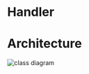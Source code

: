 Handler
========

Architecture
============

![class diagram](../../docs/diagrams/roopkotha_vela_handler.svg)
